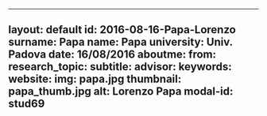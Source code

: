 ---
layout: default 
id: 2016-08-16-Papa-Lorenzo
surname: Papa
name: Papa
university: Univ. Padova
date: 16/08/2016
aboutme: 
from: 
research_topic: 
subtitle: 
advisor: 
keywords: 
website: 
img: papa.jpg
thumbnail: papa_thumb.jpg
alt: Lorenzo Papa
modal-id: stud69
------

